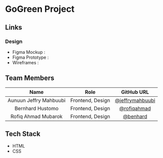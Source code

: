 # GoGreen Project

## Links

### Design

- Figma Mockup :
- Figma Prototype :
- Wireframes :

## Team Members

|          Name          |       Role       |                      GitHub URL                      |
| :--------------------: | :--------------: | :--------------------------------------------------: |
| Aunuun Jeffry Mahbuubi | Frontend, Design | [@jeffrymahbuubi](https://github.com/jeffrymahbuubi) |
|    Bernhard Hustomo    | Frontend, Design |    [@rofiqahmad](https://github.com/rofiqahmad22)    |
|  Rofiq Ahmad Mubarok   | Frontend, Design |      [@benhard](https://github.com/MatchaBear)       |

## Tech Stack

- HTML
- CSS
